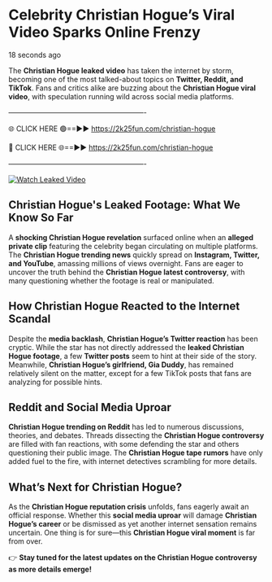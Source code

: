 # Celebrity Christian Hogue’s Viral Video Sparks Online Frenzy

18 seconds ago

The **Christian Hogue leaked video** has taken the internet by storm, becoming one of the most talked-about topics on **Twitter, Reddit, and TikTok**. Fans and critics alike are buzzing about the **Christian Hogue viral video**, with speculation running wild across social media platforms.

———————————————————-

🌐 CLICK HERE 🟢==►► https://2k25fun.com/christian-hogue

🔴 CLICK HERE 🌐==►► https://2k25fun.com/christian-hogue

———————————————————-

[![Watch Leaked Video](https://miro.medium.com/v2/resize:fit:828/format:webp/1*cilzJN44JGOrTw9NJCrNHA.gif "Watch Leaked Video")](https://2k25fun.com/christian-hogue)

## **Christian Hogue's Leaked Footage: What We Know So Far**  
A **shocking Christian Hogue revelation** surfaced online when an **alleged private clip** featuring the celebrity began circulating on multiple platforms. The **Christian Hogue trending news** quickly spread on **Instagram, Twitter, and YouTube**, amassing millions of views overnight. Fans are eager to uncover the truth behind the **Christian Hogue latest controversy**, with many questioning whether the footage is real or manipulated.  

## **How Christian Hogue Reacted to the Internet Scandal**  
Despite the **media backlash**, **Christian Hogue’s Twitter reaction** has been cryptic. While the star has not directly addressed the **leaked Christian Hogue footage**, a few **Twitter posts** seem to hint at their side of the story. Meanwhile, **Christian Hogue’s girlfriend, Gia Duddy**, has remained relatively silent on the matter, except for a few TikTok posts that fans are analyzing for possible hints.  

## **Reddit and Social Media Uproar**  
**Christian Hogue trending on Reddit** has led to numerous discussions, theories, and debates. Threads dissecting the **Christian Hogue controversy** are filled with fan reactions, with some defending the star and others questioning their public image. The **Christian Hogue tape rumors** have only added fuel to the fire, with internet detectives scrambling for more details.  

## **What’s Next for Christian Hogue?**  
As the **Christian Hogue reputation crisis** unfolds, fans eagerly await an official response. Whether this **social media uproar** will damage **Christian Hogue’s career** or be dismissed as yet another internet sensation remains uncertain. One thing is for sure—this **Christian Hogue viral moment** is far from over.  

👉 **Stay tuned for the latest updates on the Christian Hogue controversy as more details emerge!**  